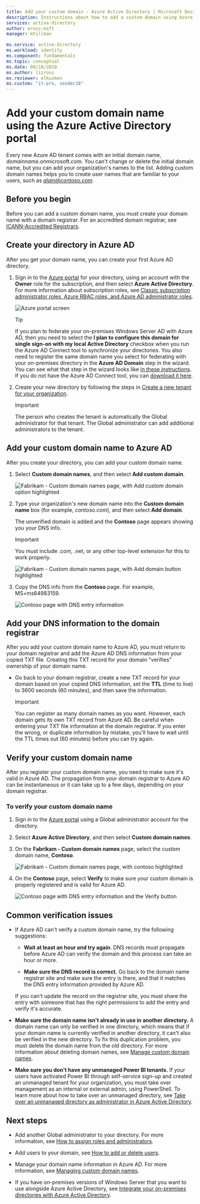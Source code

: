 ```yaml
---
title: Add your custom domain - Azure Active Directory | Microsoft Docs
description: Instructions about how to add a custom domain using Azure Active Directory.
services: active-directory
author: eross-msft
manager: mtillman

ms.service: active-directory
ms.workload: identity
ms.component: fundamentals
ms.topic: conceptual
ms.date: 09/18/2018
ms.author: lizross
ms.reviewer: elkuzmen
ms.custom: "it-pro, seodec18"
---
```


# Add your custom domain name using the Azure Active Directory portal
Every new Azure AD tenant comes with an initial domain name, *domainname*.onmicrosoft.com. You can't change or delete the initial domain name, but you can add your organization's names to the list. Adding custom domain names helps you to create user names that are familiar to your users, such as *alain@contoso.com*.

## Before you begin
Before you can add a custom domain name, you must create your domain name with a domain registrar. For an accredited domain registrar, see [ICANN-Accredited Registrars](https://www.icann.org/registrar-reports/accredited-list.html).

## Create your directory in Azure AD
After you get your domain name, you can create your first Azure AD directory.

1. Sign in to the [Azure portal](https://portal.azure.com/) for your directory, using an account with the **Owner** role for the subscription, and then select **Azure Active Directory**. For more information about subscription roles, see [Classic subscription administrator roles, Azure RBAC roles, and Azure AD administrator roles](../../role-based-access-control/rbac-and-directory-admin-roles.md#azure-rbac-roles).

    ![Azure portal screen](media/active-directory-access-create-new-tenant/azure-ad-portal.png)

    >[!TIP]
    > If you plan to federate your on-premises Windows Server AD with Azure AD, then you need to select the **I plan to configure this domain for single sign-on with my local Active Directory** checkbox when you run the Azure AD Connect tool to synchronize your directories. You also need to register the same domain name you select for federating with your on-premises directory in the **Azure AD Domain** step in the wizard. You can see what that step in the wizard looks like [in these instructions](../hybrid/how-to-connect-install-custom.md#verify-the-azure-ad-domain-selected-for-federation). If you do not have the Azure AD Connect tool, you can [download it here](https://go.microsoft.com/fwlink/?LinkId=615771).

2. Create your new directory by following the steps in [Create a new tenant for your organization](active-directory-access-create-new-tenant.md#create-a-new-tenant-for-your-organization).

    >[!Important]
    >The person who creates the tenant is automatically the Global administrator for that tenant. The Global administrator can add additional administrators to the tenant.

## Add your custom domain name to Azure AD
After you create your directory, you can add your custom domain name.

1. Select **Custom domain names**, and then select **Add custom domain**.

    ![Fabrikam - Custom domain names page, with Add custom domain option highlighted](media/add-custom-domain/add-custom-domain.png)

2. Type your organization's new domain name into the **Custom domain name** box (for example, _contoso.com_), and then select **Add domain**.

    The unverified domain is added and the **Contoso** page appears showing you your DNS info.

    >[!Important]
    >You must include .com, .net, or any other top-level extension for this to work properly.

    ![Fabrikam - Custom domain names page, with Add domain button highlighted](media/add-custom-domain/add-custom-domain-blade.png)

4. Copy the DNS info from the **Contoso** page. For example, MS=ms64983159.

    ![Contoso page with DNS entry information](media/add-custom-domain/contoso-blade-with-dns-info.png)

## Add your DNS information to the domain registrar
After you add your custom domain name to Azure AD, you must return to your domain registrar and add the Azure AD DNS information from your copied TXT file. Creating this TXT record for your domain "verifies" ownership of your domain name.

-  Go back to your domain registrar, create a new TXT record for your domain based on your copied DNS information, set the **TTL** (time to live) to 3600 seconds (60 minutes), and then save the information.

    >[!Important]
    >You can register as many domain names as you want. However, each domain gets its own TXT record from Azure AD. Be careful when entering your TXT file information at the domain registrar. If you enter the wrong, or duplicate information by mistake, you'll have to wait until the TTL times out (60 minutes) before you can try again.

## Verify your custom domain name
After you register your custom domain name, you need to make sure it's valid in Azure AD. The propagation from your domain registrar to Azure AD can be instantaneous or it can take up to a few days, depending on your domain registrar.

### To verify your custom domain name
1. Sign in to the [Azure portal](https://portal.azure.com/) using a Global administrator account for the directory.

2. Select **Azure Active Directory**, and then select **Custom domain names**.

3. On the **Fabrikam - Custom domain names** page, select the custom domain name, **Contoso**.

    ![Fabrikam - Custom domain names page, with contoso highlighted](media/add-custom-domain/custom-blade-with-contoso-highlighted.png)

4. On the **Contoso** page, select **Verify** to make sure your custom domain is properly registered and is valid for Azure AD.

    ![Contoso page with DNS entry information and the Verify button](media/add-custom-domain/contoso-blade-with-dns-info-verify.png)

## Common verification issues
- If Azure AD can't verify a custom domain name, try the following suggestions:
    - **Wait at least an hour and try again**. DNS records must propagate before Azure AD can verify the domain and this process can take an hour or more.

    - **Make sure the DNS record is correct.** Go back to the domain name registrar site and make sure the entry is there, and that it matches the DNS entry information provided by Azure AD.

    If you can't update the record on the registrar site, you must share the entry with someone that has the right permissions to add the entry and verify it's accurate.

- **Make sure the domain name isn't already in use in another directory.** A domain name can only be verified in one directory, which means that if your domain name is currently verified in another directory, it can't also be verified in the new directory. To fix this duplication problem, you must delete the domain name from the old directory. For more information about deleting domain names, see [Manage custom domain names](../users-groups-roles/domains-manage.md).

- **Make sure you don't have any unmanaged Power BI tenants.** If your users have activated Power BI through self-service sign-up and created an unmanaged tenant for your organization, you must take over management as an internal or external admin, using PowerShell. To learn more about how to take over an unmanaged directory, see [Take over an unmanaged directory as administrator in Azure Active Directory](../users-groups-roles/domains-admin-takeover.md).

## Next steps

- Add another Global administrator to your directory. For more information, see [How to assign roles and administrators](active-directory-users-assign-role-azure-portal.md).

- Add users to your domain, see [How to add or delete users](add-users-azure-active-directory.md).

- Manage your domain name information in Azure AD. For more information, see [Managing custom domain names](../users-groups-roles/domains-manage.md).

- If you have on-premises versions of Windows Server that you want to use alongside Azure Active Directory, see [Integrate your on-premises directories with Azure Active Directory](../connect/active-directory-aadconnect.md).

